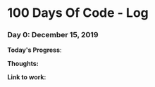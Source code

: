 # 100 Days Of Code - Log

### Day 0: December 15, 2019

**Today's Progress**: 

**Thoughts:** 

**Link to work:** []()

